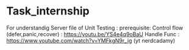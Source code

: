 # Task_internship

For understandig Server file of Unit Testing :
prerequisite:
Control flow (defer,panic,recover) : https://youtu.be/YS4e4q9oBaU
Handle Func : https://www.youtube.com/watch?v=YMFkgN9r_jg (yt nerdcadamy)
